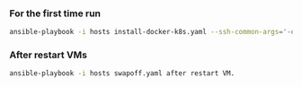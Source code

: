 ### For the first time run 
```bash
ansible-playbook -i hosts install-docker-k8s.yaml --ssh-common-args='-o StrictHostKeyChecking=no' 
```
### After restart VMs
```bash
ansible-playbook -i hosts swapoff.yaml after restart VM.
```
